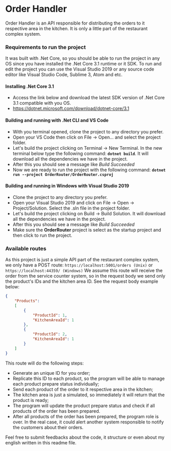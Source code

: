 # Order Handler

Order Handler is an API responsible for distributing the orders to it respective area in the kitchen. It is only a little part of the restaurant complex system.


### Requirements to run the project
It was built with .Net Core, so you should be able to run the project in any OS since you have installed the .Net Core 3.1 runtime or it SDK. To run and edit the project you can use the Visual Studio 2019 or any source code editor like Visual Studio Code, Sublime 3, Atom and etc.

#### Installing .Net Core 3.1
- Access the link below and download the latest SDK version of .Net Core 3.1 compatible with you OS.
- https://dotnet.microsoft.com/download/dotnet-core/3.1


#### Building and running with .Net CLI and VS Code
- With you terminal opened, clone the project to any directory you prefer.
- Open your VS Code then click on File -> Open... and select the project folder.
- Let's build the project clicking on Terminal -> New Terminal. In the new terminal below type the following command: **`dotnet build`**. It will download all the dependencies we have in the project.
- After this you should see a message like *Build Succeeded*
- Now we are ready to run the project with the following command: **`dotnet run --project OrderRouter/OrderRouter.csproj`**

#### Building and running in Windows with Visual Studio 2019
- Clone the project to any directory you prefer.
- Open your Visual Studio 2019 and click on File -> Open -> Project/Solution. Select the .sln file in the project folder.
- Let's build the project clicking on Build -> Build Solution. It will download all the dependencies we have in the project.
- After this you should see a message like *Build Succeeded*
- Make sure the **OrderRouter** project is select as the startup project and then click to run the project.

### Available routes
As this project is just a simple API part of the restaurant complex system, we only have a POST route: `https://localhost:5001/orders (Unix)`  or `https://localhost:44359/ (Windows)` 
We assume this route will receive the order from the service counter system, so in the request body we send only the product's IDs and the kitchen area ID. See the request body example below:
```json
{
	"Products": 
	[
		{
			"ProductId": 1,
			"KitchenAreaId": 1
		},
		{
			"ProductId": 2,
			"KitchenAreaId": 1
		}
	]
}
```

This route will do the following steps:
- Generate an unique ID for you order;
- Replicate this ID to each product, so the program will be able to manage each product prepare status individually;
- Send each product of the order to it respective area in the kitchen;
- The kitchen area is just a simulated, so immediately it will return that the product is ready;
- The program will update the product prepare status and check if all products of the order has been prepared.
- After all products of the order has been prepared, the program role is over. In the real case, it could alert another system responsible to notify the customers about their orders.

Feel free to submit feedbacks about the code, it structure or even about my english written in this readme file.
